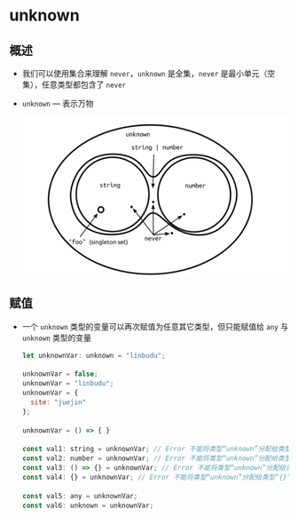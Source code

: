 # unknown

## 概述

+ 我们可以使用集合来理解 `never`，`unknown`  是全集，`never` 是最小单元（空集），任意类型都包含了 `never`

+ `unknown` — 表示万物

  ![包含关系](image/包含关系.png)

## 赋值

+ 一个 `unknown` 类型的变量可以再次赋值为任意其它类型，但只能赋值给 `any` 与 `unknown` 类型的变量

  ```js
  let unknownVar: unknown = "linbudu";

  unknownVar = false;
  unknownVar = "linbudu";
  unknownVar = {
    site: "juejin"
  };

  unknownVar = () => { }

  const val1: string = unknownVar; // Error 不能将类型“unknown”分配给类型“string”
  const val2: number = unknownVar; // Error 不能将类型“unknown”分配给类型“number”
  const val3: () => {} = unknownVar; // Error 不能将类型“unknown”分配给类型“() => {}”
  const val4: {} = unknownVar; // Error 不能将类型“unknown”分配给类型“{}”

  const val5: any = unknownVar;
  const val6: unknown = unknownVar;
  ```


